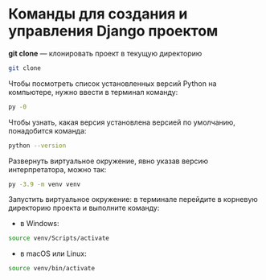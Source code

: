 # Команды для создания и управления Django проектом

**git clone** — клонировать проект в текущую директорию
```bash
git clone
```
Чтобы посмотреть список установленных версий Python на компьютере, 
нужно ввести в терминал команду:
```bash
py -0
```
Чтобы узнать, какая версия установлена версией по умолчанию, понадобится команда:
```bash
python --version
```
Развернуть виртуальное окружение, явно указав версию интерпретатора, можно так:
```bash
py -3.9 -m venv venv
```
Запустить виртуальное окружение: 
в терминале перейдите в корневую директорию проекта и выполните команду:
- в Windows:
```bash
source venv/Scripts/activate
```
- в macOS или Linux:
```bash
source venv/bin/activate
```

```bash

```

```bash

```

```bash

```

```bash

```

```bash

```

```bash

```

```bash

```